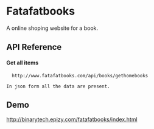 # Fatafatbooks
A online shoping website for a book.

## API Reference

#### Get all items

```http
  http://www.fatafatbooks.com/api/books/gethomebooks
```
    In json form all the data are present.

## Demo

http://binarytech.epizy.com/fatafatbooks/index.html

